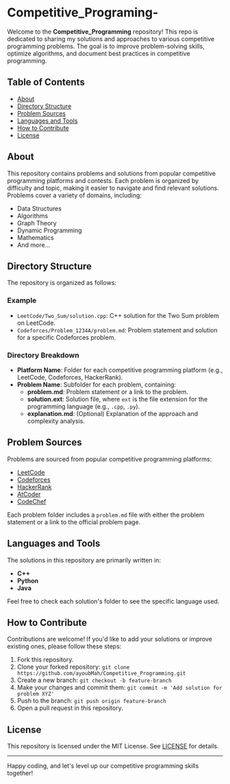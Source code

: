 # Competitive_Programing-

Welcome to the **Competitive_Programming** repository! This repo is dedicated to sharing my solutions and approaches to various competitive programming problems. The goal is to improve problem-solving skills, optimize algorithms, and document best practices in competitive programming.

## Table of Contents
- [About](#about)
- [Directory Structure](#directory-structure)
- [Problem Sources](#problem-sources)
- [Languages and Tools](#languages-and-tools)
- [How to Contribute](#how-to-contribute)
- [License](#license)

## About
This repository contains problems and solutions from popular competitive programming platforms and contests. Each problem is organized by difficulty and topic, making it easier to navigate and find relevant solutions. Problems cover a variety of domains, including:
- Data Structures
- Algorithms
- Graph Theory
- Dynamic Programming
- Mathematics
- And more...

## Directory Structure
The repository is organized as follows:

### Example
- `LeetCode/Two_Sum/solution.cpp`: C++ solution for the Two Sum problem on LeetCode.
- `Codeforces/Problem_1234A/problem.md`: Problem statement and solution for a specific Codeforces problem.

### Directory Breakdown
- **Platform Name**: Folder for each competitive programming platform (e.g., LeetCode, Codeforces, HackerRank).
- **Problem Name**: Subfolder for each problem, containing:
  - **problem.md**: Problem statement or a link to the problem.
  - **solution.ext**: Solution file, where `ext` is the file extension for the programming language (e.g., `.cpp`, `.py`).
  - **explanation.md**: (Optional) Explanation of the approach and complexity analysis.

## Problem Sources
Problems are sourced from popular competitive programming platforms:
- [LeetCode](https://leetcode.com/)
- [Codeforces](https://codeforces.com/)
- [HackerRank](https://www.hackerrank.com/)
- [AtCoder](https://atcoder.jp/)
- [CodeChef](https://www.codechef.com/)

Each problem folder includes a `problem.md` file with either the problem statement or a link to the official problem page.

## Languages and Tools
The solutions in this repository are primarily written in:
- **C++**
- **Python**
- **Java**

Feel free to check each solution's folder to see the specific language used.

## How to Contribute
Contributions are welcome! If you'd like to add your solutions or improve existing ones, please follow these steps:
1. Fork this repository.
2. Clone your forked repository: `git clone https://github.com/ayoubMah/Competitive_Programming.git`
3. Create a new branch: `git checkout -b feature-branch`
4. Make your changes and commit them: `git commit -m 'Add solution for problem XYZ'`
5. Push to the branch: `git push origin feature-branch`
6. Open a pull request in this repository.

## License
This repository is licensed under the MIT License. See [LICENSE](LICENSE) for details.

---

Happy coding, and let's level up our competitive programming skills together!

